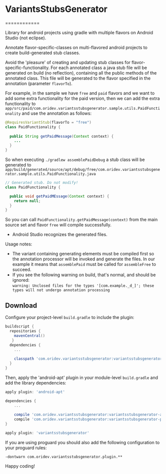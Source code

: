 # VariantsStubsGenerator
============

Library for android projects using gradle with multiple flavors on Android Studio (not eclipse).

Annotate flavor-specific-classes on multi-flavored android projects to 
create build-generated stub classes.

Avoid the 'pleasure' of creating and updating stub classes for flavor-specific-functionality.
For each annotated class a java stub file will be generated on build (no reflection), containing 
all the public methods of the annotated class.
This file will be generated to the flavor specified in the annotation (parameter `flavorTo`).

For example, in the sample we have `free` and `paid` flavors and we want to add some extra 
functionality for the paid version, then we can add the extra functionality to `app/src/paid/com.oridev.variantsstubsgenerator.sample.utils.PaidFunctionality`
and use the annotation as follows:
```java
@RequiresVariantStub(flavorTo = "free")
class PaidFunctionality {
  
  public String getPaidMessage(Context context) {
    ...
  }
}
```

So when executing `./gradlew assemblePaidDebug` a stub class will be generated 
 to `app/build/generated/source/apt/debug/free/com.oridev.variantsstubsgenerator.sample.utils.PaidFunctionality.java`
```java
// Generated stub. Do not modify!
class PaidFunctionality {

  public void getPaidMEssage(Context context) {
    return null;
  }
}
```

So you can call `PaidFunctionality.getPaidMessage(context)` 
from the main source set and flavor `free` will compile successfully.

* Android Studio recognizes the generated files.

Usage notes:
- The variant containing generating elements must be compiled first so 
 the annotation processor will be invoked and generate the files.
 In our example it means that `assemblePaid` must be called for `assembleFree` to succeed.
- If you see the following warning on build, that's normal, and should be ignored:
<br/>`warning: Unclosed files for the types '[com.example._d_]'; these types will not undergo annotation processing`



Download
--------

Configure your project-level `build.gradle` to include the plugin:

```groovy
buildscript {
  repositories {
    mavenCentral()
   }
  dependencies {
    ...
  
    classpath 'com.oridev.variantsstubsgenerator:variantsstubsgenerator-plugin:0.3.2'
  }
}
```

Then, apply the 'android-apt' plugin in your module-level `build.gradle` and add the library
dependencies:

```groovy
apply plugin: 'android-apt'

dependencies {
    ...
    
    compile 'com.oridev.variantsstubsgenerator:variantsstubsgenerator-annotation:0.2.5'
    compile 'com.oridev.variantsstubsgenerator:variantsstubsgenerator-plugin:0.3.2'
}

apply plugin: 'variantsstubsgenerator'

```

If you are using proguard you should also add the following configuration to your proguard rules:
```proguard
-dontwarn com.oridev.variantsstubsgenerator.plugin.**
```



Happy coding!